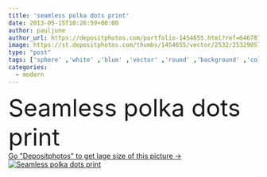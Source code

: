 ```yaml
---
title: 'seamless polka dots print'
date: 2013-05-15T10:26:59+00:00
author: pauljune
author_url: https://depositphotos.com/portfolio-1454655.html?ref=64678756
image: https://st.depositphotos.com/thumbs/1454655/vector/2532/25329057/api_thumb_450.jpg?forcejpeg=true
type: "post"
tags: ['sphere' ,'white' ,'blue' ,'vector' ,'round' ,'background' ,'colorful' ,'circle' ,'illustration' ,'design' ,'paper' ,'shape' ,'decoration' ,'decorative' ,'simplicity' ,'row' ,'art' ,'decor' ,'abstract' ,'texture' ,'cute' ,'pattern' ,'sweet' ,'retro' ,'scrapbook' ,'vintage' ,'seamless' ,'repeat' ,'modern' ,'wrapping' ,'dot' ,'pastel' ,'backdrop' ,'aqua' ,'fingers' ,'pale' ,'tile' ,'simple' ,'spot' ,'cover' ,'wallpaper' ,'textile' ,'geometric' ,'print' ,'fabric' ,'composition' ,'dots' ,'textures' ,'childish' ,'repeated' ]
categories: 
  - modern
---
```

<div aling="center">
            <font size="60"> Seamless polka dots print</font>   
</div>
<div>
    <a href='https://st.depositphotos.com/thumbs/1454655/vector/2532/25329057/api_thumb_450.jpg?forcejpeg=true?ref=64678756' target=_blank > Go "Depositphotos" to get lage size of this picture ->
        <img href='https://st.depositphotos.com/thumbs/1454655/vector/2532/25329057/api_thumb_450.jpg?forcejpeg=true?ref=64678756' src='https://st.depositphotos.com/1454655/2532/v/950/depositphotos_25329057-stock-illustration-seamless-polka-dots-print.jpg?forcejpeg=true' alt='Seamless polka dots print' >
    </a>
</div>
